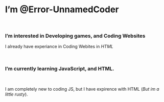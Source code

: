 <h1>I’m @Error-UnnamedCoder</h1>

<br>

<h3>I’m interested in Developing games, and Coding Websites</h3>
<p>I already have experiance in Coding Webites in <i>HTML</i></p>

<br>

<h3>I’m currently learning JavaScript, and HTML.</h3>
<br>
<p>I am completely new to coding JS, but I have expirence with HTML (<i>But im a little rusty</i>).</p>
